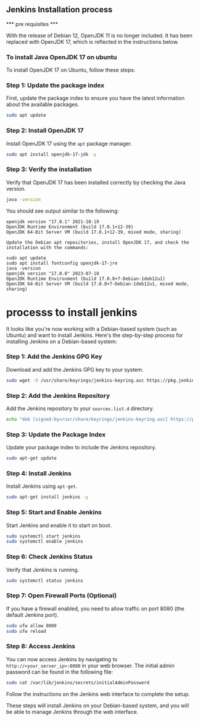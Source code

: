 ## Jenkins Installation process
 

 ***  pre requisites ***

 With the release of Debian 12, OpenJDK 11 is no longer included. It has been replaced with OpenJDK 17, which is reflected in the instructions below.
 ###  To install Java OpenJDK 17 on ubuntu

 To install OpenJDK 17 on Ubuntu, follow these steps:

### Step 1: Update the package index
First, update the package index to ensure you have the latest information about the available packages.

```bash
sudo apt update
```

### Step 2: Install OpenJDK 17
Install OpenJDK 17 using the `apt` package manager.

```bash
sudo apt install openjdk-17-jdk -y
```

### Step 3: Verify the installation
Verify that OpenJDK 17 has been installed correctly by checking the Java version.

```bash
java -version
```

You should see output similar to the following:

```plaintext
openjdk version "17.0.1" 2021-10-19
OpenJDK Runtime Environment (build 17.0.1+12-39)
OpenJDK 64-Bit Server VM (build 17.0.1+12-39, mixed mode, sharing)
```

```plaitext
Update the Debian apt repositories, install OpenJDK 17, and check the installation with the commands:

sudo apt update
sudo apt install fontconfig openjdk-17-jre
java -version
openjdk version "17.0.8" 2023-07-18
OpenJDK Runtime Environment (build 17.0.8+7-Debian-1deb12u1)
OpenJDK 64-Bit Server VM (build 17.0.8+7-Debian-1deb12u1, mixed mode, sharing)
```

# processs to install jenkins

It looks like you're now working with a Debian-based system (such as Ubuntu) and want to install Jenkins. Here's the step-by-step process for installing Jenkins on a Debian-based system:

### Step 1: Add the Jenkins GPG Key
Download and add the Jenkins GPG key to your system.

```bash
sudo wget -O /usr/share/keyrings/jenkins-keyring.asc https://pkg.jenkins.io/debian-stable/jenkins.io-2023.key
```

### Step 2: Add the Jenkins Repository
Add the Jenkins repository to your `sources.list.d` directory.

```bash
echo "deb [signed-by=/usr/share/keyrings/jenkins-keyring.asc] https://pkg.jenkins.io/debian-stable binary/" | sudo tee /etc/apt/sources.list.d/jenkins.list > /dev/null
```

### Step 3: Update the Package Index
Update your package index to include the Jenkins repository.

```bash
sudo apt-get update
```

### Step 4: Install Jenkins
Install Jenkins using `apt-get`.

```bash
sudo apt-get install jenkins -y
```

### Step 5: Start and Enable Jenkins
Start Jenkins and enable it to start on boot.

```bash
sudo systemctl start jenkins
sudo systemctl enable jenkins
```

### Step 6: Check Jenkins Status
Verify that Jenkins is running.

```bash
sudo systemctl status jenkins
```

### Step 7: Open Firewall Ports (Optional)
If you have a firewall enabled, you need to allow traffic on port 8080 (the default Jenkins port).

```bash
sudo ufw allow 8080
sudo ufw reload
```

### Step 8: Access Jenkins
You can now access Jenkins by navigating to `http://<your_server_ip>:8080` in your web browser. The initial admin password can be found in the following file:

```bash
sudo cat /var/lib/jenkins/secrets/initialAdminPassword
```

Follow the instructions on the Jenkins web interface to complete the setup.

These steps will install Jenkins on your Debian-based system, and you will be able to manage Jenkins through the web interface.

